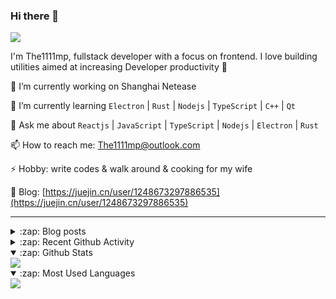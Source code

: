 ### Hi there 👋

![](https://komarev.com/ghpvc/?username=1111mp&color=green)

I'm The1111mp, fullstack developer with a focus on frontend. I love building utilities aimed at increasing Developer productivity 🙌

🔭 I’m currently working on Shanghai Netease

🌱 I’m currently learning `Electron` | `Rust` | `Nodejs` | `TypeScript` | `C++` | `Qt`

💬 Ask me about `Reactjs` | `JavaScript` | `TypeScript` | `Nodejs` | `Electron` | `Rust`

📫 How to reach me: <a href="mailto:The1111mp@outlook.com">The1111mp@outlook.com</a>

⚡ Hobby: write codes & walk around & cooking for my wife

📖 Blog: [https://juejin.cn/user/1248673297886535](https://juejin.cn/user/1248673297886535)

***

<details>
  <summary>:zap: Blog posts</summary>

  - [这里有从零开始构建现代化前端UI组件库所需要的一切](https://juejin.cn/post/7324011329883045915)
  - [使用 nvm-desktop 轻松安装和管理多个 node 版本](https://juejin.cn/post/7267791228872179727)
  - [Electron 中集成 SQLite3 数据库的最佳实践](https://juejin.cn/post/7202807471881306172)
  - [从0开发IM，单聊群聊在线离线消息以及消息的已读未读功能](https://juejin.cn/post/7202583557751865401)
  - [Electron（网页）中实现接近微信消息发送体验的消息输入框及界面](https://juejin.cn/post/7252505446396575781)
  - [Qt中基于QWebEngineView和QWebChannel实现与web的交互](https://juejin.cn/post/7238423148555501629)
</details>

<details>
  <summary>:zap: Recent Github Activity</summary>

  <!--START_SECTION:activity-->
1. 🗣 Commented on [#112](https://github.com/1111mp/nvm-desktop/issues/112#issuecomment-2345151668) in [1111mp/nvm-desktop](https://github.com/1111mp/nvm-desktop)
2. 🗣 Commented on [#112](https://github.com/1111mp/nvm-desktop/issues/112#issuecomment-2345146646) in [1111mp/nvm-desktop](https://github.com/1111mp/nvm-desktop)
3. 🗣 Commented on [#109](https://github.com/1111mp/nvm-desktop/issues/109#issuecomment-2345138277) in [1111mp/nvm-desktop](https://github.com/1111mp/nvm-desktop)
4. 🗣 Commented on [#109](https://github.com/1111mp/nvm-desktop/issues/109#issuecomment-2345115766) in [1111mp/nvm-desktop](https://github.com/1111mp/nvm-desktop)
5. 🗣 Commented on [#109](https://github.com/1111mp/nvm-desktop/issues/109#issuecomment-2345100561) in [1111mp/nvm-desktop](https://github.com/1111mp/nvm-desktop)
6. 🗣 Commented on [#23](https://github.com/1111mp/nvm-desktop/issues/23#issuecomment-2345088477) in [1111mp/nvm-desktop](https://github.com/1111mp/nvm-desktop)
7. 🚀 Published release [nvm-desktop updater files](https://github.com/1111mp/nvm-desktop/releases/tag/updater) in [1111mp/nvm-desktop](https://github.com/1111mp/nvm-desktop)
8. 🗣 Commented on [#103](https://github.com/1111mp/nvm-desktop/issues/103#issuecomment-2336692007) in [1111mp/nvm-desktop](https://github.com/1111mp/nvm-desktop)
9. ❗ Opened issue [#902](https://github.com/tauri-apps/tauri-action/issues/902) in [tauri-apps/tauri-action](https://github.com/tauri-apps/tauri-action)
10. 🚀 Published release [v3.4.0](https://github.com/1111mp/nvm-desktop/releases/tag/3.4.0) in [1111mp/nvm-desktop](https://github.com/1111mp/nvm-desktop)
  <!--END_SECTION:activity-->
</details>

<details open>
  <summary>:zap: Github Stats</summary>

  <img align="center" src="https://github-readme-stats-sigma-five.vercel.app/api?username=1111mp&show_icons=true&hide_border=true&theme=gruvbox" />
</details>

<details open>
  <summary>:zap: Most Used Languages</summary>

  <img align="center" src="https://github-readme-stats-sigma-five.vercel.app/api/top-langs/?username=1111mp&layout=compact&show_icons=true&hide_border=true&theme=gruvbox" />
</details>


<!--
**1111mp/1111mp** is a ✨ _special_ ✨ repository because its `README.md` (this file) appears on your GitHub profile.

Here are some ideas to get you started:

- 🔭 I’m currently working on ...
- 🌱 I’m currently learning ...
- 👯 I’m looking to collaborate on ...
- 🤔 I’m looking for help with ...
- 💬 Ask me about ...
- 📫 How to reach me: ...
- 😄 Pronouns: ...
- ⚡ Fun fact: ...
-->
